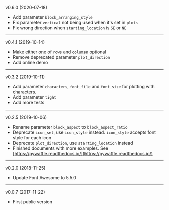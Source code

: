 v0.6.0 (2020-07-18)

* Add parameter `block_arranging_style`
* Fix parameter `vertical` not being used when it's set in `plots`
* Fix wrong direction when `starting_location` is `SE` or `NE`

---

v0.4.1 (2019-10-14)

* Make either one of `rows` and `columsn` optional
* Remove deprecated parameter `plot_direction`
* Add online demo

---

v0.3.2 (2019-10-11)

* Add parameter `characters`, `font_file` and `font_size` for plotting with characters.
* Add parameter `tight`
* Add more tests

---

v0.2.5 (2019-10-06)

* Rename parameter `block_aspect` to `block_aspect_ratio`
* Deprecate `icon_set`, use `icon_style` instead. `icon_style` accepts font style for each icon
* Deprecate `plot_direction`, use `starting_location` instead
* Finished documents with more examples. See [https://pywaffle.readthedocs.io/](https://pywaffle.readthedocs.io/)

---

v0.2.0 (2018-11-25)

* Update Font Awesome to 5.5.0

---

v0.0.7 (2017-11-22)

* First public version